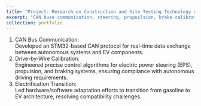 ```yaml
---
title: "Project: Research on Construction and Site Testing Technology of Closed Test Environment for Auto-driving Electric Vehicles."
excerpt: "CAN buse communication, steering, propuslsion, brake calibration of autonomous EV vehicle. <br/><img src='/images/portfolio7/EV_xinda.png' width='500' height='300'>"
collection: portfolio
---
```



1. CAN Bus Communication:  
Developed an STM32-based CAN protocol for real-time data exchange between autonomous systems and EV components.  
2. Drive-by-Wire Calibration:  
Engineered precise control algorithms for electric power steering (EPS), propulsion, and braking systems, ensuring compliance with autonomous driving requirements.  
3. Electrification Transition:  
Led hardware/software adaptation efforts to transition from gasoline to EV architecture, resolving compatibility challenges.  